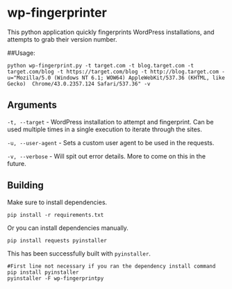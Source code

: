wp-fingerprinter
================

This python application quickly fingerprints WordPress installations, and attempts to grab their version number.

##Usage:

`python wp-fingerprint.py -t target.com -t blog.target.com -t target.com/blog -t https://target.com/blog -t http://blog.target.com -u="Mozilla/5.0 (Windows NT 6.1; WOW64) AppleWebKit/537.36 (KHTML, like Gecko) 
Chrome/43.0.2357.124 Safari/537.36" -v`

## Arguments

`-t, --target` - WordPress installation to attempt and fingerprint. Can be used multiple times in a single execution to iterate through the sites.

`-u, --user-agent` - Sets a custom user agent to be used in the requests.

`-v, --verbose` - Will spit out error details. More to come on this in the future.

## Building

Make sure to install dependencies. 

```
pip install -r requirements.txt
```

Or you can install dependencies manually.

```
pip install requests pyinstaller
```

This has been successfully built with `pyinstaller`.

```
#First line not necessary if you ran the dependency install command
pip install pyinstaller
pyinstaller -F wp-fingerprintpy
````

